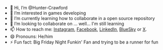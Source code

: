 - 👋 Hi, I’m @Hunter-Crawford
- 👀 I’m interested in games developing
- 🌱 I’m currently learning how to collaborate in a open source repository
- 💞️ I’m looking to collaborate on ... well... I'm still learning
- 📫 How to reach me: [Instagram](https://www.instagram.com/hunter.tjdss), [Facebook](https://www.facebook.com/profile.php?id=100080001433762), [LinkedIn](https://www.linkedin.com/in/tommy-jeyson-dos-santos-souza-412b94319/), [BlueSky](https://bsky.app/profile/huntercrawford.bsky.social) or [X](https://x.com/HntCrawfordTJSS).
- 😄 Pronouns: He/him
- ⚡ Fun fact: Big Friday Night Funkin' Fan and trying to be a runner for fun

<!---
Hunter-Crawford/Hunter-Crawford is a ✨ special ✨ repository because its `README.md` (this file) appears on your GitHub profile.
You can click the Preview link to take a look at your changes.
--->
